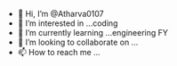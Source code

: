 - 👋 Hi, I’m @Atharva0107
- 👀 I’m interested in ...coding
- 🌱 I’m currently learning ...engineering FY
- 💞️ I’m looking to collaborate on ...
- 📫 How to reach me ...

<!---
Atharva0107/Atharva0107 is a ✨ special ✨ repository because its `README.md` (this file) appears on your GitHub profile.
You can click the Preview link to take a look at your changes.
--->
